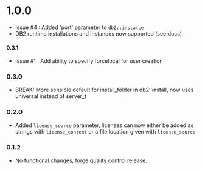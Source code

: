 # 1.0.0

* Issue #4 : Added 'port' parameter to `db2::instance`
* DB2 runtime installations and instances now supported (see docs)


#### 0.3.1

* Issue #1 : Add ability to specify forcelocal for user creation

### 0.3.0

* BREAK: More sensible default for install_folder in db2::install, now uses universal instead of server_t

### 0.2.0

* Added `license_source` parameter, licenses can now either be added as strings with `license_content` or a file location given with `license_source`

### 0.1.2

* No functional changes, forge quality control release.

